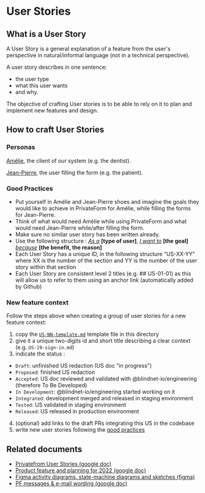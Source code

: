 # User Stories

## What is a User Story

A User Story is a general explanation of a feature from the user's perspective in natural/informal language (not in a technical perspective).

A user story describes in one sentence:

- the user type
- what this user wants
- and why.

The objective of crafting User stories is to be able to rely on it to plan and implement new features and design.

## How to craft User Stories

### Personas

<span style="text-decoration:underline;">Amélie</span>, the client of our system (e.g. the dentist).

<span style="text-decoration:underline;">Jean-Pierre</span>, the user filling the form (e.g. the patient).

### Good Practices

- Put yourself in Amélie and Jean-Pierre shoes and imagine the goals they would like to achieve in PrivateForm for Amélie, while filling the forms for Jean-Pierre.
- Think of what would need Amélie while using PrivateForm and what would need Jean-Pierre while/after filling the form.
- Make sure no similar user story has been written already.
- Use the following structure : _<span style="text-decoration:underline;">As a</span>_ **[type of user]**, _<span style="text-decoration:underline;">I want to</span>_ **[the goal]** _<span style="text-decoration:underline;">because</span>_ **[the benefit, the reason]**
- Each User Story has a unique ID, in the following structure "US-XX-YY" where XX is the number of the section and YY is the number of the user story within that section
- Each User Story are consistent level 2 titles (e.g. ## US-01-01) as this will allow us to refer to them using an anchor link (automatically added by Github)

### New feature context

Follow the steps above when creating a group of user stories for a new feature context:

1. copy the [`US-NN-template.md`](./US-NN-template.md) template file in this directory 
2. give it a unique two-digits id and short title describing a clear context (e.g. `US-19-sign-in.md`)
4. indicate the status : 
- `Draft`: unfinished US redaction (US doc "in progress")
- `Proposed`: finished US redaction
- `Accepted`: US doc reviewed and validated with @blindnet-io/engineering (therefore To Be Developed)
- `In Development`: @blindnet-io/engineering started working on it
- `Integrated`: development merged and released in staging environment
- `Tested`: US validated in staging environment
- `Released`: US released in production environment
4. (optional) add links to the draft PRs integrating this US in the codebase
5.  write new user stories following the [good practices](#good-practices)

## Related documents

* [Privatefrom User Stories (google doc)](https://docs.google.com/document/d/1-_iVgamjIm0aH-txl2aVDIfSNRuwS-agKf74G1q1KRk/edit)
* [Product feature and planning for 2022 (google doc)](https://docs.google.com/document/d/1UJhyVTOyjICTlG5wFVYIlmJQ1s-1DWPsBbvq2kvLb8A/edit#heading=h.4qvql0srrn4)
* [Figma activity diagrams, state-machine diagrams and sketches (figma)](https://www.figma.com/files/project/44665172/PrivateFrom?fuid=1025053302751681674)
* [PF messages & e-mail wording (google doc)](https://docs.google.com/document/d/1fK0Pw-OkN1YLQ5rD1STdRzFk1mPNyTLjcYBKBLhirCc/edit#heading=h.9yvxtjspa6zs)
